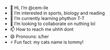 - 👋 Hi, I’m @cem-ile
- 👀 I’m interested in sports, biology and reading
- 🌱 I’m currently learning phython T-T
- 💞️ I’m looking to collaborate on  nuthing lol
- 📫 How to reach me uhhh dont
- 😄 Pronouns: s/her
- ⚡ Fun fact: my cats name is tommy!

<!---
cem-ile/cem-ile is a ✨ special ✨ repository because its `README.md` (this file) appears on your GitHub profile.
You can click the Preview link to take a look at your changes.
--->
